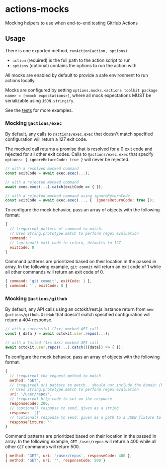# actions-mocks
Mocking helpers to use when end-to-end testing GitHub Actions


## Usage

There is one exported method, `runAction(action, options)`
- `action` (required) is the full path to the action script to run
- `options` (optional) contains the options to run the action with

All mocks are enabled by default to provide a safe environment to run actions locally.

Mocks are configured by setting `options.mocks.<actions toolkit package name> = [<mock expectations>]`, where all mock expectations MUST be serializable using `JSON.stringify`.

See the [tests](./test/index.test.js) for more examples.

### Mocking `@actions/exec`

By default, any calls to `@actions/exec.exec` that doesn't match specified configuration will return a 127 exit code.  

The mocked call returns a promise that is resolved for a 0 exit code and rejected for all other exit codes.  Calls to `@actions/exec.exec` that specify `options: { ignoreReturnCode: true }` will never be rejected.

```javascript
// with a resolved mocked command
const exitCode = await exec.exec(...);

// with a rejected mocked command
await exec.exec(...).catch(exitCode => { });

// with a rejected mocked command using ignoreReturnCode
const exitCode = await exec.exec(..., {  ignoreReturnCode: true });
```

To configure the mock behavior, pass an array of objects with the following format:
```javascript
{
  // (required) pattern of command to match.
  // Uses String.prototype.match to perform regex evaluation
  command: ''
  // (optional) exit code to return, defaults to 127
  exitCode: 0
}
```

Command patterns are prioritized based on their location in the passed in array.  In the following example, `git commit` will return an exit code of 1 while all other commands will return an exit code of 0.

```javascript
{ command: 'git commit', exitCode: 1 },
{ command: '', exitCode: 0 }
```

### Mocking `@actions/github`

By default, any API calls using an octokit/rest.js instance return from `new @actions/github.GitHub` that doesn't match specified configuration will return a 404 response.

```javascript
// with a successful (2xx) mocked API call
const { data } = await octokit.user.repos(...);

// with a failed (4xx-5xx) mocked API call
await octokit.user.repos(...).catch(({data}) => { });
```

To configure the mock behavior, pass an array of objects with the following format:
```javascript
{
  // (required) the request method to match
  method: 'GET',
  // (required) uri pattern to match.  should not include the domain (https://api.github.com)
  // Uses String.prototype.match to perform regex evaluation
  uri: '/user/repos',
  // (required) http code to set on the response
  responseCode: 200,
  // (optional) response to send, given as a string
  response: '[]'
  // (optional) response to send, given as a path to a JSON fixture to load
  responseFixture: ''
}
```

Command patterns are prioritized based on their location in the passed in array.  In the following example, `GET /user/repos` will return a 400 while all other `GET` commands will return 500.

```javascript
{ method: 'GET', uri: '/user/repos', responseCode: 400 },
{ method: 'GET', uri: '', responseCode: 500 }
```
